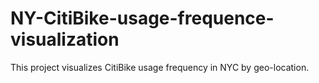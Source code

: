 # NY-CitiBike-usage-frequence-visualization
This project visualizes CitiBike usage frequency in NYC by geo-location. 
